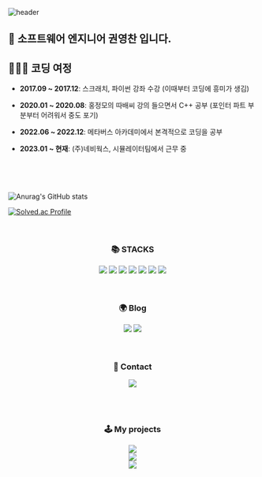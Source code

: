 ![header](https://capsule-render.vercel.app/api?type=waving&color=auto&height=250&text=Kwon%20Young%20Chan&fontSize=90)



## 👋 소프트웨어 엔지니어 권영찬 입니다. 
  
## 🏃‍♂️‍➡️ 코딩 여정 
- **2017.09 ~ 2017.12**: 스크래치, 파이썬 강좌 수강 (이때부터 코딩에 흥미가 생김)
- **2020.01 ~ 2020.08**: 홍정모의 따배씨 강의 들으면서 C++ 공부 (포인터 파트 부분부터 어려워서 중도 포기)
- **2022.06 ~ 2022.12**: 메타버스 아카데미에서 본격적으로 코딩을 공부
- **2023.01 ~ 현재**: (주)네비웍스, 시뮬레이터팀에서 근무 중


  <br/> 
  <br/> 
  <br/>

![Anurag's GitHub stats](https://github-readme-stats.vercel.app/api?username=kwonyoungchan&show_icons=true&theme=radical)

[![Solved.ac Profile](http://mazassumnida.wtf/api/generate_badge?boj=kyckyc0530)](https://solved.ac/백준아이디)
  <br/> 
  <br/> 
  <br/>
<div align=center><h3>📚 STACKS</h3></div>


<div align=center> 
  <img src="https://img.shields.io/badge/c++-%2300599C.svg?style=for-the-badge&logo=c%2B%2B&logoColor=white"> 
  <img src="https://img.shields.io/badge/.NET-512BD4?style=for-the-badge&logo=.NET&logoColor=white">  
  <img src="https://img.shields.io/badge/Unity-181717?style=for-the-badge&logo=Unity&logoColor=white"> 
  <img src="https://img.shields.io/badge/unrealengine-%23313131.svg?style=for-the-badge&logo=unrealengine&logoColor=white">
   <img src="https://img.shields.io/badge/Wireshark-1679A7?style=for-the-badge&logo=Wireshark&logoColor=white">
  <img src="https://img.shields.io/badge/github-181717?style=for-the-badge&logo=github&logoColor=white">
  <img src="https://img.shields.io/badge/git-F05032?style=for-the-badge&logo=git&logoColor=white">
  <br>
  <br/> 
  <br/>  
<div align=center><h3>🌍 Blog</h3></div>
  <div align=center> 
  <a href="https://velog.io/@kyckyc0530"><img src="https://img.shields.io/badge/Velog-20C997?style=for-the-badge&logo=Velog&logoColor=white&link=https://velog.io/@kyckyc0530"/></a>  
  <a href="https://kwonvector.tistory.com"><img src="https://img.shields.io/badge/TiStory-F05032?style=for-the-badge&logo=Tistory&logoColor=white&link=https://kwonvector.tistory.com"/></a>  
                                             
  <br/> 
  <br/> 
  <br/>    
  
<div align=center><h3>📧 Contact</h3></div>
  <div align=center> 
  <a href="mailto:kyckyc0530@gmail.com"><img src="https://img.shields.io/badge/Gmail-EA4335?style=for-the-badge&logo=Gmail&logoColor=white"/></a>  
  <br>
  <br/> 
  <br/> 
  <br/>
<div align=center><h3>🕹️ My projects</h3></div>
  <div align=center> 
  <a href="https://github.com/kwonyoungchan/MidnightCamp" ><img src="https://img.shields.io/badge/Github-MidnightCamp-blueviolet?style=for-the-badge&logo=GitHub&logoColor=white&link=https://github.com/kwonyoungchan/MidnightCamp"></a>
  <br>
  <div align=center> 
  <a href="https://github.com/kwonyoungchan/Korail_Project" ><img src="https://img.shields.io/badge/Github-Korail_Project-blueviolet?style=for-the-badge&logo=GitHub&logoColor=white&link=https://github.com/kwonyoungchan/Korail_Project"></a>
  <br>
  <div align=center> 
  <a href="https://github.com/MTVS-Nebula/nebula-chan-mass" ><img src="https://img.shields.io/badge/Github-MTVS_nebula-blueviolet?style=for-the-badge&logo=GitHub&logoColor=white&link=https://github.com/MTVS-Nebula/nebula-chan-mass"></a>
  <br>
    








